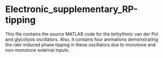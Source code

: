# Electronic_supplementary_RP-tipping

This file contains the source MATLAB code for the birhythmic van der Pol and glycolysis oscillators. Also, it contains four animations demonstrating the rate-induced phase tipping in these oscillators due to monotone and non-monotone external inputs. 
